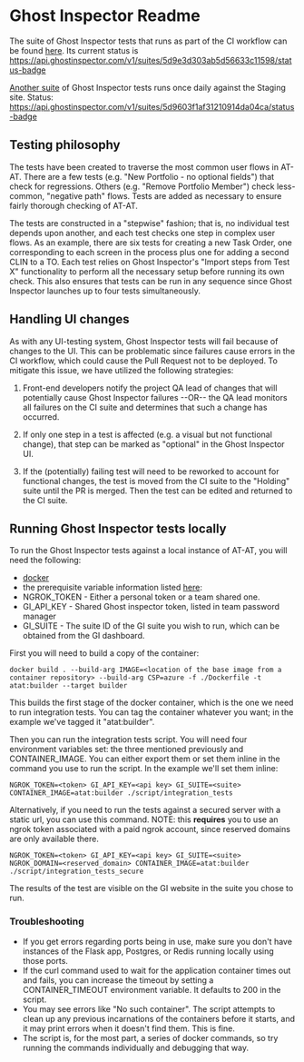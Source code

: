 # Ghost Inspector Readme

The suite of Ghost Inspector tests that runs as part of the CI workflow
can be found [here](https://app.ghostinspector.com/suites/5d9e3d303ab5d56633c11598). Its current status is https://api.ghostinspector.com/v1/suites/5d9e3d303ab5d56633c11598/status-badge

[Another suite](https://app.ghostinspector.com/suites/5d9603f1af31210914da04ca) of Ghost Inspector tests runs once daily against the Staging site. Status: https://api.ghostinspector.com/v1/suites/5d9603f1af31210914da04ca/status-badge

## Testing philosophy

The tests have been created to traverse the most common user flows in AT-AT. There are a few tests (e.g. "New Portfolio - no optional fields")
that check for regressions. Others (e.g. "Remove Portfolio Member") check less-common, "negative path" flows. Tests are added as necessary
to ensure fairly thorough checking of AT-AT.

The tests are constructed in a "stepwise" fashion; that is, no individual test depends upon another, and each test checks one step in complex
user flows. As an example, there are six tests for creating a new Task Order, one corresponding to each screen in the process plus one
for adding a second CLIN to a TO. Each test relies on Ghost Inspector's "Import steps from Test X" functionality to perform all the
necessary setup before running its own check. This also ensures that tests can be run in any sequence since Ghost Inspector launches up to
four tests simultaneously.

## Handling UI changes

As with any UI-testing system, Ghost Inspector tests will fail because of changes to the UI. This can be problematic since failures
cause errors in the CI workflow, which could cause the Pull Request not to be deployed. To mitigate this issue, we have utilized
the following strategies:

1. Front-end developers notify the project QA lead of changes that will potentially cause Ghost Inspector failures --OR-- the
QA lead monitors all failures on the CI suite and determines that such a change has occurred.

2. If only one step in a test is affected (e.g. a visual but not functional change), that step can be marked as "optional" in
the Ghost Inspector UI.

3. If the (potentially) failing test will need to be reworked to account for functional changes, the test is moved from the CI
suite to the "Holding" suite until the PR is merged. Then the test can be edited and returned to the CI suite.

## Running Ghost Inspector tests locally

To run the Ghost Inspector tests against a local instance of AT-AT,
you will need the following:

- [docker](https://docs.docker.com/v17.12/install/)
- the prerequisite variable information listed [here](https://ghostinspector.com/docs/integration/circle-ci/):
 - NGROK_TOKEN - Either a personal token or a team shared one.
 - GI_API_KEY - Shared Ghost inspector token, listed in team password manager
 - GI_SUITE - The suite ID of the GI suite you wish to run, which can be obtained from the GI dashboard.


First you will need to build a copy of the container:

```
docker build . --build-arg IMAGE=<location of the base image from a container repository> --build-arg CSP=azure -f ./Dockerfile -t atat:builder --target builder
```

This builds the first stage of the docker container, which is the one we need to run integration tests. You can tag the container whatever you want; in the example we've tagged it "atat:builder".

Then you can run the integration tests script. You will need four environment variables set: the three mentioned previously and CONTAINER_IMAGE. You can either export them or set them inline in the command you use to run the script. In the example we'll set them inline:

```
NGROK_TOKEN=<token> GI_API_KEY=<api key> GI_SUITE=<suite> CONTAINER_IMAGE=atat:builder ./script/integration_tests
```

Alternatively, if you need to run the tests against a secured server with a static url, you can use this command. NOTE: this **requires** you to use an ngrok token associated with a paid ngrok account, since reserved domains are only available there.

```
NGROK_TOKEN=<token> GI_API_KEY=<api key> GI_SUITE=<suite> NGROK_DOMAIN=<reserved_domain> CONTAINER_IMAGE=atat:builder ./script/integration_tests_secure
```

The results of the test are visible on the GI website in the suite you chose to run.

### Troubleshooting

- If you get errors regarding ports being in use, make sure you don't have instances of the Flask app, Postgres, or Redis running locally using those ports.
- If the curl command used to wait for the application container times out and fails, you can increase the timeout by setting a CONTAINER_TIMEOUT environment variable. It defaults to 200 in the script.
- You may see errors like "No such container". The script attempts to clean up any previous incarnations of the containers before it starts, and it may print errors when it doesn't find them. This is fine.
- The script is, for the most part, a series of docker commands, so try running the commands individually and debugging that way.
